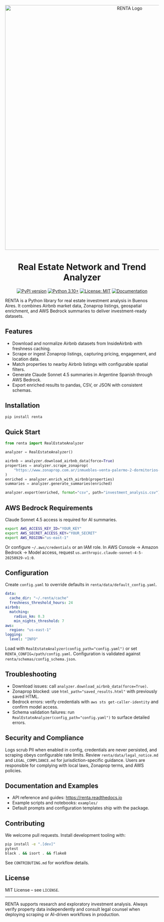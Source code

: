 <div align="center">
  <img src="assets/logo.png" alt="RENTA Logo" width="800">

  # Real Estate Network and Trend Analyzer

  [![PyPI version](https://badge.fury.io/py/renta.svg)](https://badge.fury.io/py/renta)
  [![Python 3.10+](https://img.shields.io/badge/python-3.10+-blue.svg)](https://www.python.org/downloads/)
  [![License: MIT](https://img.shields.io/badge/License-MIT-yellow.svg)](https://opensource.org/licenses/MIT)
  [![Documentation](https://img.shields.io/badge/docs-latest-brightgreen.svg)](https://renta.readthedocs.io)
</div>

RENTA is a Python library for real estate investment analysis in Buenos Aires. It combines Airbnb market data, Zonaprop listings, geospatial enrichment, and AWS Bedrock summaries to deliver investment-ready datasets.

## Features

- Download and normalize Airbnb datasets from InsideAirbnb with freshness caching.
- Scrape or ingest Zonaprop listings, capturing pricing, engagement, and location data.
- Match properties to nearby Airbnb listings with configurable spatial filters.
- Generate Claude Sonnet 4.5 summaries in Argentine Spanish through AWS Bedrock.
- Export enriched results to pandas, CSV, or JSON with consistent schemas.

## Installation

```bash
pip install renta
```

## Quick Start

```python
from renta import RealEstateAnalyzer

analyzer = RealEstateAnalyzer()

airbnb = analyzer.download_airbnb_data(force=True)
properties = analyzer.scrape_zonaprop(
    "https://www.zonaprop.com.ar/inmuebles-venta-palermo-2-dormitorios-50000-130000-dolar.html"
)
enriched = analyzer.enrich_with_airbnb(properties)
summaries = analyzer.generate_summaries(enriched)

analyzer.export(enriched, format="csv", path="investment_analysis.csv")
```

## AWS Bedrock Requirements

Claude Sonnet 4.5 access is required for AI summaries.

```bash
export AWS_ACCESS_KEY_ID="YOUR_KEY"
export AWS_SECRET_ACCESS_KEY="YOUR_SECRET"
export AWS_REGION="us-east-1"
```

Or configure `~/.aws/credentials` or an IAM role. In AWS Console → Amazon Bedrock → Model access, request `us.anthropic.claude-sonnet-4-5-20250929-v1:0`.

## Configuration

Create `config.yaml` to override defaults in `renta/data/default_config.yaml`.

```yaml
data:
  cache_dir: "~/.renta/cache"
  freshness_threshold_hours: 24
airbnb:
  matching:
    radius_km: 0.3
    min_nights_threshold: 7
aws:
  region: "us-east-1"
logging:
  level: "INFO"
```

Load with `RealEstateAnalyzer(config_path="config.yaml")` or set `RENTA_CONFIG=/path/config.yaml`. Configuration is validated against `renta/schemas/config_schema.json`.

## Troubleshooting

- Download issues: call `analyzer.download_airbnb_data(force=True)`.
- Zonaprop blocked: use `html_path="saved_results.html"` with previously saved HTML.
- Bedrock errors: verify credentials with `aws sts get-caller-identity` and confirm model access.
- Schema validation failures: run `RealEstateAnalyzer(config_path="config.yaml")` to surface detailed errors.

## Security and Compliance

Logs scrub PII when enabled in config, credentials are never persisted, and scraping obeys configurable rate limits. Review `renta/data/legal_notice.md` and `LEGAL_COMPLIANCE.md` for jurisdiction-specific guidance. Users are responsible for complying with local laws, Zonaprop terms, and AWS policies.

## Documentation and Examples

- API reference and guides: <https://renta.readthedocs.io>
- Example scripts and notebooks: `examples/`
- Default prompts and configuration templates ship with the package.

## Contributing

We welcome pull requests. Install development tooling with:

```bash
pip install -e ".[dev]"
pytest
black . && isort . && flake8
```

See `CONTRIBUTING.md` for workflow details.

## License

MIT License – see `LICENSE`.

---

RENTA supports research and exploratory investment analysis. Always verify property data independently and consult legal counsel when deploying scraping or AI-driven workflows in production.
